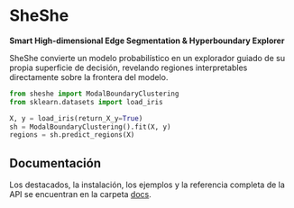 # SheShe
**Smart High-dimensional Edge Segmentation & Hyperboundary Explorer**

SheShe convierte un modelo probabilístico en un explorador guiado de su propia superficie de decisión, revelando regiones interpretables directamente sobre la frontera del modelo.

```python
from sheshe import ModalBoundaryClustering
from sklearn.datasets import load_iris

X, y = load_iris(return_X_y=True)
sh = ModalBoundaryClustering().fit(X, y)
regions = sh.predict_regions(X)
```

## Documentación

Los destacados, la instalación, los ejemplos y la referencia completa de la API se encuentran en la carpeta [docs](docs/index.html).

